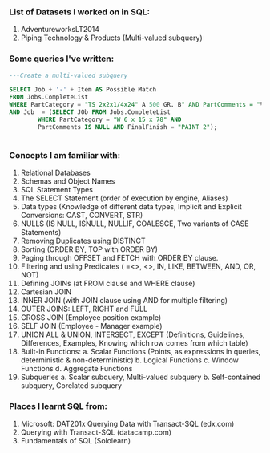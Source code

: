 ### List of Datasets I worked on in SQL:
1. AdventureworksLT2014
2. Piping Technology & Products (Multi-valued subquery)

### Some queries I've written:

```sql
---Create a multi-valued subquery

SELECT Job + '-' + Item AS Possible Match 
FROM Jobs.CompleteList 
WHERE PartCategory = "TS 2x2x1/4x24" A 500 GR. B" AND PartComments = "%holes" AND FinalFinish = "PAINT 2" 
AND Job  = (SELECT JOb FROM Jobs.CompleteList 
	    WHERE PartCategory = "W 6 x 15 x 78" AND 
	    PartComments IS NULL AND FinalFinish = "PAINT 2");
      
```


### Concepts I am familiar with:
1. Relational Databases
2. Schemas and Object Names
3. SQL Statement Types
4. The SELECT Statement (order of execution by engine, Aliases)
5. Data types (Knowledge of different data types, Implicit and Explicit Conversions: CAST, CONVERT, STR)
6. NULLS (IS NULL, ISNULL, NULLIF, COALESCE, Two variants of CASE Statements)
7. Removing Duplicates using DISTINCT
8. Sorting (ORDER BY, TOP with ORDER BY)
9. Paging through OFFSET and FETCH with ORDER BY clause.
10. Filtering and using Predicates ( =<>, <>, IN, LIKE, BETWEEN, AND, OR, NOT)
11. Defining JOINs (at FROM clause and WHERE clause)
12. Cartesian JOIN
13. INNER JOIN (with JOIN clause using AND for multiple filtering)
14. OUTER JOINS: LEFT, RIGHT and FULL
15. CROSS JOIN (Employee position example)
16. SELF JOIN (Employee - Manager example)
17. UNION ALL & UNION, INTERSECT, EXCEPT (Definitions, Guidelines, Differences, Examples, Knowing which row comes from which table)
18. Built-in Functions:
  a. Scalar Functions (Points, as expressions in queries, deterministic & non-deterministic)
  b. Logical Functions
  c. Window Functions
  d. Aggregate Functions
19. Subqueries 
  a. Scalar subquery, Multi-valued subquery
  b. Self-contained subquery, Corelated subquery

### Places I learnt SQL from:
1. Microsoft: DAT201x Querying Data with Transact-SQL (edx.com)
2. Querying with Transact-SQL (datacamp.com)
3. Fundamentals of SQL (Sololearn)
